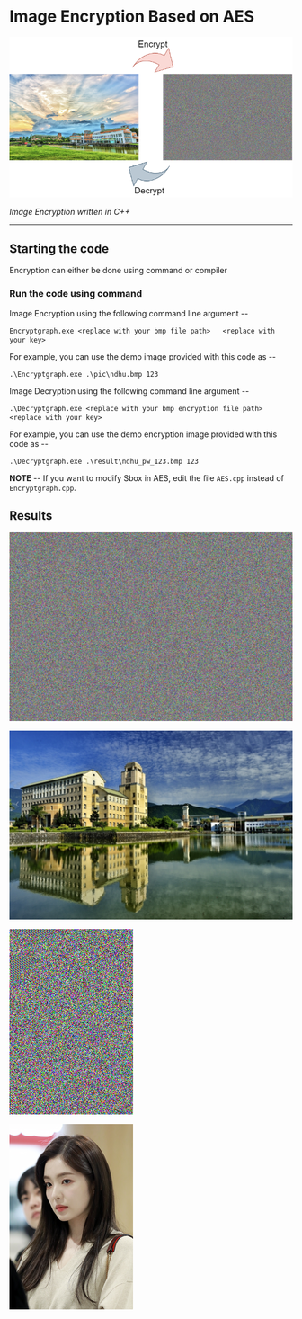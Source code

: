 # Image Encryption Based on AES

![Image Encryption Based on AES](docs/images/example.png)

_Image Encryption written in C++_

---

## Starting the code

Encryption can either be done using command or compiler

### Run the code using command

Image Encryption using the following command line argument --

```shell
Encryptgraph.exe <replace with your bmp file path>   <replace with your key>
```

For example, you can use the demo image provided with this code as --

```shell
.\Encryptgraph.exe .\pic\ndhu.bmp 123
```
Image Decryption using the following command line argument --

```shell
.\Decryptgraph.exe <replace with your bmp encryption file path>  <replace with your key>
```

For example, you can use the demo encryption image provided with this code as --

```shell
.\Decryptgraph.exe .\result\ndhu_pw_123.bmp 123
```

__NOTE__ -- If you want to modify Sbox in AES, edit the file `AES.cpp` instead of `Encryptgraph.cpp`. 

## Results

![Encryption Image](/demo/ndhu_pw_123.bmp "ndhu")

![After Decryption](/pic/ndhu.bmp "ndhu")

![Encryption Image](/demo/Irene_pw_asdqwezxc123.bmp)

![After Decryption](/pic/Irene.bmp)
